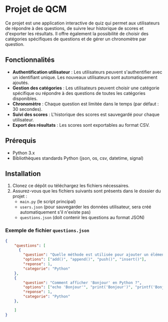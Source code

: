 # Projet de QCM 

Ce projet est une application interactive de quiz qui permet aux utilisateurs de répondre à des questions, de suivre leur historique de scores et d'exporter les résultats. Il offre également la possibilité de choisir des catégories spécifiques de questions et de gérer un chronomètre par question.

## Fonctionnalités

- **Authentification utilisateur** : Les utilisateurs peuvent s'authentifier avec un identifiant unique. Les nouveaux utilisateurs sont automatiquement ajoutés.
- **Gestion des catégories** : Les utilisateurs peuvent choisir une catégorie spécifique ou répondre à des questions de toutes les catégories disponibles.
- **Chronomètre** : Chaque question est limitée dans le temps (par défaut : 30 secondes).
- **Suivi des scores** : L'historique des scores est sauvegardé pour chaque utilisateur.
- **Export des résultats** : Les scores sont exportables au format CSV.

## Prérequis

- Python 3.x
- Bibliothèques standards Python (json, os, csv, datetime, signal)

## Installation

1. Clonez ce dépôt ou téléchargez les fichiers nécessaires.
2. Assurez-vous que les fichiers suivants sont présents dans le dossier du projet :
   - `main.py` (le script principal)
   - `users.json` (pour sauvegarder les données utilisateur, sera créé automatiquement s'il n'existe pas)
   - `questions.json` (doit contenir les questions au format JSON)

### Exemple de fichier `questions.json`
```json
{
    "questions": [
      {
        "question": "Quelle méthode est utilisée pour ajouter un élément à une liste en Python ?",
        "options": ["add()", "append()", "push()", "insert()"],
        "reponse": 1,
        "categorie": "Python"
    },
    {
        "question": "Comment afficher 'Bonjour' en Python ?",
        "options": ["echo 'Bonjour'", "print('Bonjour')", "printf('Bonjour')", "cout << 'Bonjour'"],
        "reponse": 1,
        "categorie": "Python"
    },

    ]
}